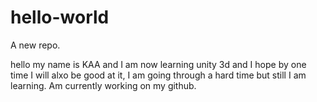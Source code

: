 # hello-world
A new repo.

hello my name is KAA and I am now learning unity 3d and I hope by one time I will alxo be good at it,
I am going through a hard time but still I am learning.
Am currently working on my github.
